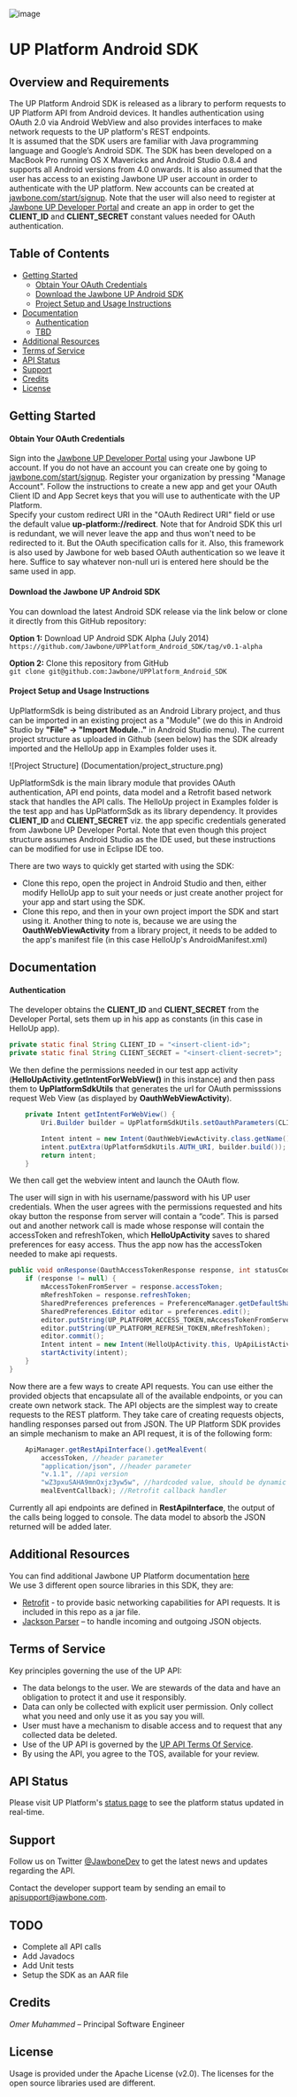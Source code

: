 ![image](https://d3osil7svxrrgt.cloudfront.net/static/www/logos/jawbone/jawbone-logo-lowres.png)
# UP Platform Android SDK
## Overview and Requirements
The UP Platform Android SDK is released as a library to perform requests to UP Platform API from Android devices. It handles authentication using OAuth 2.0 via Android WebView and also provides interfaces to make network requests to the UP platform's REST endpoints.  
It is assumed that the SDK users are familiar with Java programming language and Google’s Android SDK. The SDK has been developed on a MacBook Pro running OS X Mavericks and Android Studio 0.8.4 and supports all Android versions from 4.0 onwards. It is also assumed that the user has access to an existing Jawbone UP user account in order to authenticate with the UP platform. New accounts can be created at [jawbone.com/start/signup](http://jawbone.com/start/signup). Note that the user will also need to register at [Jawbone UP Developer Portal](http://jawbone.com/up/developer) and create an app in order to get the **CLIENT_ID** and **CLIENT_SECRET** constant values needed for OAuth authentication.

## Table of Contents

- [Getting Started](#getting-started)
  - [Obtain Your OAuth Credentials](#obtain-your-oauth-credentials)
  - [Download the Jawbone UP Android SDK](#download-the-jawbone-up-android-sdk)
  - [Project Setup and Usage Instructions](#project-setup-and-usage-instructions)
- [Documentation](#documentation)
  - [Authentication](#authentication)
  - [TBD](#TBD)
- [Additional Resources](#additional-resources)
- [Terms of Service](#terms-of-service)
- [API Status](#api-status)
- [Support](#support)
- [Credits](#credits)
- [License](#license)

## Getting Started

#### Obtain Your OAuth Credentials
Sign into the [Jawbone UP Developer Portal](http://jawbone.com/up/developer) using your Jawbone UP account. If you do not have an account you can create one by going to [jawbone.com/start/signup](http://jawbone.com/start/signup). Register your organization by pressing "Manage Account". Follow the instructions to create a new app and get your OAuth Client ID and App Secret keys that you will use to authenticate with the UP Platform.  
Specify your custom redirect URI in the "OAuth Redirect URI" field or use the default value **up-platform://redirect**. Note that for Android SDK this url is redundant, we will never leave the app and thus won't need to be redirected to it. But the OAuth specification calls for it. Also, this framework is also used by Jawbone for web based OAuth authentication so we leave it here. Suffice to say whatever non-null uri is entered here should be the same used in app.


#### Download the Jawbone UP Android SDK
You can download the latest Android SDK release via the link below or clone it directly from this GitHub repository:

**Option 1:** Download UP Android SDK Alpha (July 2014)  
`https://github.com/Jawbone/UPPlatform_Android_SDK/tag/v0.1-alpha`

**Option 2:** Clone this repository from GitHub  
`git clone git@github.com:Jawbone/UPPlatform_Android_SDK`

#### Project Setup and Usage Instructions
UpPlatformSdk is being distributed as an Android Library project, and thus can be imported in an existing project as a "Module" (we do this in Android Studio by **"File" -> "Import Module.."** in Android Studio menu). The current project structure as uploaded in Github (seen below) has the SDK already imported and the HelloUp app in Examples folder uses it. 

![Project Structure]
(Documentation/project_structure.png)

UpPlatformSdk is the main library module that provides OAuth authentication, API end points, data model and a Retrofit based network stack that handles the API calls. The HelloUp project in Examples folder is the test app and has UpPlatformSdk as its library dependency. It  provides **CLIENT_ID** and **CLIENT_SECRET** viz. the app specific credentials generated from Jawbone UP Developer Portal. Note that even though this project structure assumes Android Studio as the IDE used, but these instructions can be modified for use in Eclipse IDE too.

There are two ways to quickly get started with using the SDK:
* Clone this repo, open the project in Android Studio and then, either modify HelloUp app to suit your needs or just create another project for your app and start using the SDK.
* Clone this repo, and then in your own project import the SDK and start using it. Another thing to note is, because we are using the __OauthWebViewActivity__ from a library project, it needs to be added to the app's manifest file (in this case HelloUp's AndroidManifest.xml)

## Documentation
#### Authentication
The developer obtains the **CLIENT_ID** and **CLIENT_SECRET** from the Developer Portal, sets them up in his app as constants (in this case in HelloUp app).   
``` Java
private static final String CLIENT_ID = "<insert-client-id>";  
private static final String CLIENT_SECRET = "<insert-client-secret>";
```

We then define the permissions needed in our test app activity (__HelloUpActivity.getIntentForWebView()__ in this instance) and then pass them to __UpPlatformSdkUtils__ that generates the url for OAuth permisssions request Web View (as displayed by __OauthWebViewActivity__).
``` Java
    private Intent getIntentForWebView() {
        Uri.Builder builder = UpPlatformSdkUtils.setOauthParameters(CLIENT_ID, OAUTH_CALLBACK_URL, authScope);

        Intent intent = new Intent(OauthWebViewActivity.class.getName());
        intent.putExtra(UpPlatformSdkUtils.AUTH_URI, builder.build());
        return intent;
    }
```

We then call get the webview intent and launch the OAuth flow.  

The user will sign in with his username/password with his UP user credentials. When the user agrees with the permissions requested and hits okay button the response from server will contain a “code”. This is parsed out and another network call is made whose response will contain the accessToken and refreshToken, which __HelloUpActivity__ saves to shared preferences for easy access. Thus the app now has the accessToken needed to make api requests.

``` Java
public void onResponse(OauthAccessTokenResponse response, int statusCode, VolleyError error) {  
    if (response != null) {  
        mAccessTokenFromServer = response.accessToken;  
        mRefreshToken = response.refreshToken;  
        SharedPreferences preferences = PreferenceManager.getDefaultSharedPreferences(HelloUpActivity.this);  
        SharedPreferences.Editor editor = preferences.edit();  
        editor.putString(UP_PLATFORM_ACCESS_TOKEN,mAccessTokenFromServer);  
        editor.putString(UP_PLATFORM_REFRESH_TOKEN,mRefreshToken);  
        editor.commit();  
        Intent intent = new Intent(HelloUpActivity.this, UpApiListActivity.class);  
        startActivity(intent);  
    }  
}
```

Now there are a few ways to create API requests. You can use either
the provided objects that encapsulate all of the available endpoints, or you can create own network stack. The API objects are the simplest way to create requests to the REST platform. They take care of creating requests objects, handling responses parsed out from JSON. The UP Platform SDK provides an simple mechanism to make an API request, it is of the following form:

``` Java
    ApiManager.getRestApiInterface().getMealEvent(
        accessToken, //header parameter
        "application/json", //header parameter
        "v.1.1", //api version
        "wZ3pxuSAHA9mnOxjz3yw5w", //hardcoded value, should be dynamic
        mealEventCallback); //Retrofit callback handler
```

Currently all api endpoints are defined in __RestApiInterface__, the output of the calls being logged to console. The data model to absorb the JSON returned will be added later.

## Additional Resources
You can find additional Jawbone UP Platform documentation [here](http://jawbone.com/start/signup)  
We use 3 different open source libraries in this SDK, they are:  
* [Retrofit](http://square.github.io/retrofit/) - to provide basic networking capabilities for API requests. It is included in this repo as a jar file.  
* [Jackson Parser](http://jackson.codehaus.org/) – to handle incoming and outgoing JSON objects.


## Terms of Service
Key principles governing the use of the UP API:  
* The data belongs to the user. We are stewards of the data and have an obligation to protect it and use it responsibly.  
* Data can only be collected with explicit user permission. Only collect what you need and only use it as you say you will.  
* User must have a mechanism to disable access and to request that any collected data be deleted.  
* Use of the UP API is governed by the [UP API Terms Of Service](https://jawbone.com/up/developer/terms).
* By using the API, you agree to the TOS, available for your review.

## API Status

Please visit UP Platform's [status page](http://status.jawbone.com/) to see the platform status updated in real-time.

## Support

Follow us on Twitter [@JawboneDev](https://twitter.com/jawbonedev) to get the latest news and updates regarding the API.

Contact the developer support team by sending an email to apisupport@jawbone.com.

## TODO
* Complete all API calls  
* Add Javadocs
* Add Unit tests
* Setup the SDK as an AAR file

## Credits
*Omer Muhammed* – Principal Software Engineer

## License
Usage is provided under the Apache License (v2.0). The licenses for the open source libraries used are different.
